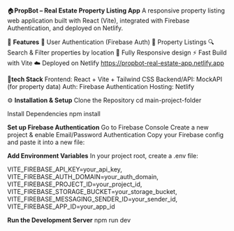 🏠**PropBot – Real Estate Property Listing App**
A responsive property listing web application built with React (Vite), integrated with Firebase Authentication, and deployed on Netlify.

🚀 **Features**
🔑 User Authentication (Firebase Auth)
🏡 Property Listings
🔍 Search & Filter properties by location
📱 Fully Responsive design
⚡ Fast Build with Vite
☁️ Deployed on Netlify
 https://propbot-real-estate-app.netlify.app

📂**tech Stack**
Frontend: React + Vite + Tailwind CSS
Backend/API: MockAPI (for property data)
Auth: Firebase Authentication
Hosting: Netlify


⚙️ **Installation & Setup**
Clone the Repository
cd main-project-folder

Install Dependencies
npm install

**Set up Firebase Authentication**
Go to Firebase Console
Create a new project & enable Email/Password Authentication
Copy your Firebase config and paste it into a new file:

**Add Environment Variables**
In your project root, create a .env file:

VITE_FIREBASE_API_KEY=your_api_key, 
VITE_FIREBASE_AUTH_DOMAIN=your_auth_domain, 
VITE_FIREBASE_PROJECT_ID=your_project_id, 
VITE_FIREBASE_STORAGE_BUCKET=your_storage_bucket, 
VITE_FIREBASE_MESSAGING_SENDER_ID=your_sender_id, 
VITE_FIREBASE_APP_ID=your_app_id

**Run the Development Server**
npm run dev
